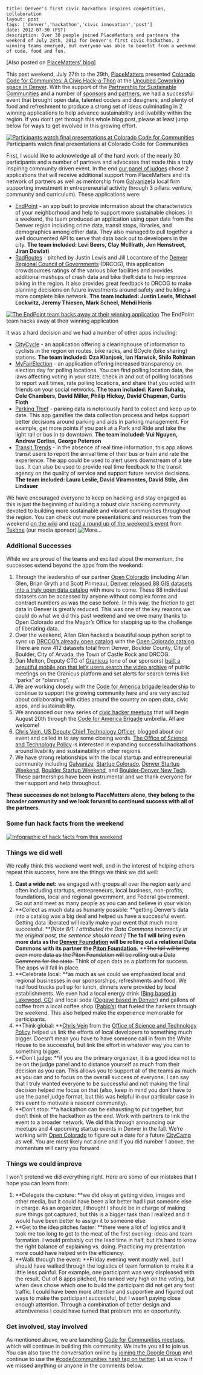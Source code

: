 ```
title: Denver's first civic hackathon inspires competition, collaboration
layout: post
tags: ['denver','hackathon','civic innovation','post']
date: 2012-07-30 (PST)
description: Over 30 people joined PlaceMatters and partners the weekend of July 28th, 2012 for Denver's first civic hackathon. 2 winning teams emerged, but everyone was able to benefit from a weekend of code, food and fun.
```
[Also posted on [PlaceMatters' blog](http://blog.placematters.org/2012/07/31/civic-hackathon-inspires-competition-collaboration-around-planning-and-sustainability-apps-in-denver-region/ "Civic hackathon inspires competition posted at PlaceMatters")]

This past weekend, July 27th to the 29th, [PlaceMatters](http://www.placematters.org "PlaceMatters") presented [Colorado Code for Communites: A Civic Hack-a-Thon](http://codeforcommunities.org) at the [Uncubed Coworking space in Denver](http://www.uncubedspace.com). With the support of the [Partnership for Sustainable Communities](http://www.sustainablecommunities.gov) and a number of [sponsors](http://www.codeforcommunities.org/sponsors) and [partners](http://codeforcommunities.org/partners), we had a successful event that brought open data, talented coders and designers, and plenty of food and refreshment to produce a strong set of ideas culminating in 2 winning applications to help advance sustainability and livability within the region.  If you don’t get through this whole blog post, please at least jump below for ways to get involved in this growing effort.

[![Participants watch final presentations at Colorado Code for Communities](http://i1.wp.com/blog.placematters.org/wp-content/uploads/2012/07/IMG_1028.jpg?resize=540%2C405 "Participants watch final presentations at Colorado Code for Communities")](http://blog.placematters.org/wp-content/uploads/2012/07/IMG_1028.jpg)
  Participants watch final presentations at Colorado Code for Communities


First, I would like to acknowledge all of the hard work of the nearly 30 participants and a number of partners and advocates that made this a truly inspiring community driven event.  In the end [our panel of judges](http://codeforcommunities.org/about/judges/ "About the Judges") chose 2 applications that will receive additional support from PlaceMatters and it’s network of partners as well as mentorship from [Galvanize](http://www.galvanize.it)(a local firm supporting investment in entrepreneurial activity through 3 pillars: venture, community and curriculum).  These applications were:

*   [EndPoint](http://codeforcommunities.wikispaces.com/EndPoint) - an app built to provide information about the characteristics of your neighborhood and help to support more sustainable choices.  In a weekend, the team produced an application using open data from the Denver region including crime data, transit stops, libraries, and demographics among other data.  They also managed to pull together a well documented API to serve that data back out to developers in the city.  **The team included: Levi Beers, Clay McIllrath, Jon Hemstreet, Jiran Dowlati**
*   [RadRoutes](http://codeforcommunities.wikispaces.com/RadRoutes) - pitched by Justin Lewis and Jill Locantore of the [Denver Regional Council of Governments](http://www.drcog.org "Denver Regional Council of Governments") (DRCOG), this application crowdsources ratings of the various bike facilities and provides additional mashups of crash data and bike theft data to help improve biking in the region.  It also provides great feedback to DRCOG to make planning decisions on future investments around safety and building a more complete bike network. **The team included: Justin Lewis, Michael Lockwitz, Jeremy Thiesen, Mark Scheel, Mehdi Heris**

[![The EndPoint team hacks away at their winning application](http://i0.wp.com/blog.placematters.org/wp-content/uploads/2012/07/IMG_1008.jpg?resize=540%2C405 "The EndPoint team hacks away at their winning application")](http://blog.placematters.org/wp-content/uploads/2012/07/IMG_1008.jpg)
  The EndPoint team hacks away at their winning application


It was a hard decision and we had a number of other apps including:

*   [CityCycle](http://codeforcommunities.wikispaces.com/CityCycle) - an application offering a clearinghouse of information to cyclists in the region on routes, bike racks, and BCycle (bike sharing) stations. **The team included: Oza Klanjsek, Ian Harwick, Shilo Rohlman**
*   [MyFairElection](http://codeforcommunities.wikispaces.com/MyFairElection) - an application offering increased transparency on election day for polling locations.  You can find polling location data, the laws affecting voting in your state, check in and out of polling locations to report wait times, rate polling locations, and share that you voted with friends on your social networks. **The team included: Karen Suhaka, Cole Chambers, David Miller, Philip Hickey, David Chapman, Curtis Floth**
*   [Parking Thief](http://codeforcommunities.wikispaces.com/ParkingThief) - parking data is notoriously hard to collect and keep up to date.  This app gamifies the data collection process and helps support better decisions around parking and aids in parking management.  For example, get more points if you park at a Park and Ride and take the light rail or bus in to downtown. **The team included: Vui Nguyen, Andrew Corliss, George Peterson**
*   [Transit Trends](http://codeforcommunities.wikispaces.com/Transit+Trends) - in the absence of real time information, this app allows transit users to report the arrival time of their bus or train and rate the experience.  The app could be used to alert users downstream of a late bus.  It can also be used to provide real time feedback to the transit agency on the quality of service and support future service decisions. **The team included: Laura Leslie, David Viramontes, David Stile, Jim Lindauer**

We have encouraged everyone to keep on hacking and stay engaged as this is just the beginning of building a robust civic hacking community devoted to building more sustainable and vibrant communities throughout the region.  You can check out more presentations and resources from the weekend [on the wiki](http://codeforcommunities.wikispaces.com) and [read a round up of the weekend’s event](http://storify.com/tekhneco/code-for-communities) from [Tekhne](http://www.tekhne.co) (our media sponsor).![](http://i2.wp.com/blog.placematters.org/wp-includes/js/tinymce/plugins/wordpress/img/trans.gif "More...")

### Additional Successes

While we are proud of the teams and excited about the momentum, the successes extend beyond the apps from the weekend:

1.  Through the leadership of our partner [Open Colorado](http://www.opencolorado.org) (including Allan Glen, Brian Gryth and Scott Primeau), [Denver released 88 GIS datasets into a truly open data catalog](http://data.denvergov.org) with more to come.  These 88 individual datasets can be accessed by anyone without complex forms and contract numbers as was the case before.  In this way, the friction to get data in Denver is greatly reduced.  This was one of the key reasons we could do what we did this past weekend and we owe many thanks to Open Colorado and the Mayor’s Office for stepping up to the challenge of liberating data.
2.  Over the weekend, Allan Glen hacked a beautiful soup python script to sync up [DRCOG’s already open catalog](http://gis.drcog.org/datacatalog/ "DRCOG data catalog") with the [Open Colorado catalog](http://data.opencolorado.org).  There are now 412 datasets total from Denver, Boulder County, City of Boulder, City of Arvada, the Town of Castle Rock and DRCOG.
3.  Dan Melton, Deputy CTO of [Granicus](http://www.granicus.com "Granicus") (one of our sponsors) [built a beautiful mobile app that let’s users search the video archive](http://screencast.com/t/kPQPyrgC0H "Dan Melton") of public meetings on the Granicus platform and set alerts for search terms like “parks” or “planning”.
4.  We are working closely with the [Code for America brigade leadership](http://brigade.codeforamerica.org "Code for America Brigade") to continue to support the growing community here and are very excited about collaborating with cities around the country on open data, civic apps, and sustainability.
5.  We announced our new series of [civic hacker meetups](http://www.meetup.com/cfabrigade/Denver-CO/756082/ "Code for Communities Civic Hacker Meetup") that will begin August 20th through the [Code for America Brigade](http://brigade.codeforamerica.org) umbrella.  All are welcome!
6.  [Chris Vein, US Deputy Chief Technology Officer](http://codeforamerica.org/2011/02/25/chris-vein-goes-to-the-white-house/ "Chris Vein goes to the White House"), blogged about our event and called in to say some closing words.  [The Office of Science and Technology Policy](http://www.whitehouse.gov/administration/eop/ostp "Office of Science and Technology Policy") is interested in expanding successful hackathons around livability and sustainability in other regions.
7.  We have strong relationships with the local startup and entrepreneurial community including [Galvanize](http://www.galvanize.it), [Startup Colorado](http://co.s.co/ "Startup Colorado"), [Denver Startup Weekend](http://denver.startupweekend.org/ "Denver Startup Weekend"), [Boulder Startup Weekend](http://boulder.startupweekend.com "Boulder Startup Weekend"), and [Boulder-Denver New Tech](http://www.bdnewtech.com/ "Boulder-Denver New Tech Meetup Group").  These partnerships have been instrumental and we thank everyone for their support and help throughout.

**These successes do not belong to PlaceMatters alone, they belong to the broader community and we look forward to continued success with all of the partners.**

### Some fun hack facts from the weekend

[![Infographic of hack facts from this weekend](http://i1.wp.com/blog.placematters.org/wp-content/uploads/2012/07/Hack-Facts-Image.001.png?resize=614%2C461 "Hack Facts")](http://blog.placematters.org/wp-content/uploads/2012/07/Hack-Facts-Image.001.png)

###  Things we did well

We really think this weekend went well, and in the interest of helping others repeat this success, here are the things we think we did well:

1.  **Cast a wide net:** we engaged with groups all over the region early and often including startups, entrepreneurs, local business, non-profits, foundations, local and regional government, and Federal government.  Go out and meet as many people as you can and believe in your vision
2.  **Collect as much data as humanly possible: **getting Denver’s data into a catalog was a big deal and helped us have a successful event.  Getting data liberated will really make your event that much more successful.  **_[Note 8/1: I attributed the Data Commons incorrectly in the original post, the sentence should read:]_ **The fall will bring even more data as the [Denver Foundation](http://www.denverfoundation.org) will be rolling out a relational Data Commons with its partner the [Piton Foundation](http://www.pitonfoundation.org).** **<del>The fall will bring even more data as the Piton Foundation will be rolling out a Data Commons for the state.</del>  Think of open data as a platform for success.  The apps will fall in place.
3.  **Celebrate local: **as much as we could we emphasized local and regional businesses in our sponsorships, refreshments and food.  We had food trucks pull up for lunch, dinners were provided by local establishments.  We even had a local energy drink ([Bing based in Lakewood, CO](http://www.getbinged.com "Bing Energy Drink")) and local soda ([Oogave based in Denver](http://www.oogave.com/ "Oogave soda")) and gallons of coffee from a local coffee shop ([Pablo’s](http://www.pabloscoffee.com/ "Pablo")) that fueled the hackers through the weekend.  This also helped make the experience memorable for participants.
4.  **Think global: **[Chris Vein](http://www.fedinsider.com/2012/02/09/120201-1/ "Chris Vein on Fed Insider") from the [Office of Science and Technology Policy](http://www.whitehouse.gov/administration/eop/ostp "Office of Science and Technology Policy") helped us link the efforts of local developers to something much bigger.  Doesn’t mean you have to have someone call in from the White House to be successful, but link the effort in whatever way you can to something bigger.
5.  **Don’t judge: **if you are the primary organizer, it is a good idea not to be on the judge panel and to distance yourself as much from their decision as you can.  This allows you to support all of the teams as much as you can and to focus on the overall success of everyone.  I can say that I truly wanted everyone to be successful and not making the final decision helped me focus on that (also, keep in mind you don’t have to use the panel judge format, but this was helpful in our particular case in this event to motivate a nascent community).
6.  **Don’t stop: **a hackathon can be exhausting to put together, but don’t think of the hackathon as the end.  Work with partners to link the event to a broader network.  We did this through announcing our meetups and 4 upcoming startup events in Denver in the fall.  We’re working with [Open Colorado](http://www.opencolorado.org) to figure out a date for a future [CityCamp](http://citycamp.govfresh.com/ "CityCamp") as well.  You are most likely not alone and if you did number 1 above, the momentum will carry you forward.

### Things we could improve

I won’t pretend we did everything right.  Here are some of our mistakes that I hope you can learn from:

1.  **Delegate the capture: **we did okay at getting video, images and other media, but it could have been a lot better had I put someone else in charge.  As an organizer, I thought I should be in charge of making sure things got captured, but this is a bigger task than I realized and it would have been better to assign it to someone else.
2.  **Get to the idea pitches faster: **there were a lot of logistics and it took me too long to get to the meat of the first evening: ideas and team formation.  I would probably cut the lead time in half, but it’s hard to know the right balance of explaining vs. doing.  Practicing my presentation more could have helped with the efficiency.
3.  **Walk through the event: **Friday evening went mostly well, but I should have walked through the logistics of team formation to make it a little less painful.  For example, one participant was very displeased with the result.  Out of 8 apps pitched, his ranked very high on the voting, but when devs chose which one to build the participant did not get any foot traffic.  I could have been more attentive and supportive and figured out ways to make the participant successful, but I wasn’t paying close enough attention.  Through a combination of better design and attentiveness I could have turned that problem into an opportunity.

### Get involved, stay involved

As mentioned above, we are launching [Code for Communities meetups](http://www.meetup.com/cfabrigade/Denver-CO/756082/ "Code for Communities Civic Hacker Meetup"), which will continue in building this community.  We invite you all to join us.  You can also take the conversation online by [joining the Google Group](https://groups.google.com/d/forum/colorado-code-for-communities "Code for Communities Google Group") and continue to use the [#code4communities hash tag on twitter](https://twitter.com/i/#!/search/realtime/%23code4communities "Twitter hashtag search").  Let us know if we missed anything or anyone in the comments below.